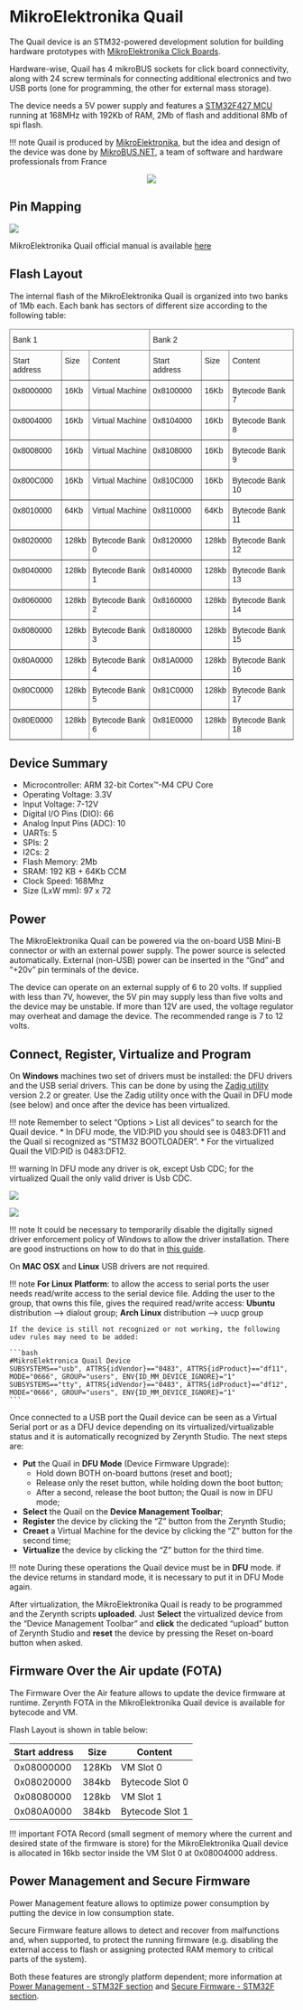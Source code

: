 # MikroElektronika Quail

The Quail device is an STM32-powered development solution for building hardware prototypes with [MikroElektronika Click Boards](https://shop.mikroe.com/click).

Hardware-wise, Quail has 4 mikroBUS sockets for click board connectivity, along with 24 screw terminals for connecting additional electronics and two USB ports (one for programming, the other for external mass storage).

The device needs a 5V power supply and features a [STM32F427 MCU](http://www.st.com/content/ccc/resource/technical/document/datasheet/03/b4/b2/36/4c/72/49/29/DM00071990.pdf/files/DM00071990.pdf/jcr:content/translations/en.DM00071990.pdf) running at 168MHz with 192Kb of RAM, 2Mb of flash and additional 8Mb of spi flash.

!!! note
	Quail is produced by [MikroElektronika](http://www.mikroe.com/quail/), but the idea and design of the device was done by [MikroBUS.NET](https://mikrobusnet.org), a team of software and hardware professionals from France

<p style="text-align:center;"><img src="https://github.com/zerynth/docs/blob/test/docs/reference/boards/mikroe_quail/docs/img/quail_board.png?raw=true"></p>

## Pin Mapping

![](https://github.com/zerynth/docs/blob/test/docs/reference/boards/mikroe_quail/docs/img/Mikroelektronika_Quail.jpg?raw=true)

MikroElektronika Quail official manual is available [here](http://download.mikroe.com/documents/starter-boards/other/quail/quail-board-manual-v100.pdf)

## Flash Layout

The internal flash of the MikroElektronika Quail is organized into two banks of 1Mb each. Each bank has sectors of different size according to the following table:

<style type="text/css">
.tg  {border-collapse:collapse;border-spacing:0;}
.tg td{border-color:black;border-style:solid;border-width:1px;font-family:Arial, sans-serif;font-size:14px;
  overflow:hidden;padding:10px 5px;word-break:normal;}
.tg th{border-color:black;border-style:solid;border-width:1px;font-family:Arial, sans-serif;font-size:14px;
  font-weight:normal;overflow:hidden;padding:10px 5px;word-break:normal;}
.tg .tg-0pky{border-color:inherit;text-align:left;vertical-align:top}
</style>
<table class="tg">
<thead>
  <tr>
    <th class="tg-0pky" colspan="3">Bank 1</th>
    <th class="tg-0pky" colspan="3">Bank 2</th>
  </tr>
</thead>
<tbody>
  <tr>
    <td class="tg-0pky">Start address</td>
    <td class="tg-0pky">Size</td>
    <td class="tg-0pky">Content</td>
    <td class="tg-0pky">Start address</td>
    <td class="tg-0pky">Size</td>
    <td class="tg-0pky">Content</td>
  </tr>
  <tr>
    <td class="tg-0pky">0x8000000</td>
    <td class="tg-0pky">16Kb</td>
    <td class="tg-0pky">Virtual Machine</td>
    <td class="tg-0pky">0x8100000</td>
    <td class="tg-0pky">16Kb</td>
    <td class="tg-0pky">Bytecode Bank 7</td>
  </tr>
  <tr>
    <td class="tg-0pky">0x8004000</td>
    <td class="tg-0pky">16Kb</td>
    <td class="tg-0pky">Virtual Machine</td>
    <td class="tg-0pky">0x8104000</td>
    <td class="tg-0pky">16Kb</td>
    <td class="tg-0pky">Bytecode Bank 8</td>
  </tr>
  <tr>
    <td class="tg-0pky">0x8008000</td>
    <td class="tg-0pky">16Kb</td>
    <td class="tg-0pky">Virtual Machine</td>
    <td class="tg-0pky">0x8108000</td>
    <td class="tg-0pky">16Kb</td>
    <td class="tg-0pky">Bytecode Bank 9</td>
  </tr>
  <tr>
    <td class="tg-0pky">0x800C000</td>
    <td class="tg-0pky">16Kb</td>
    <td class="tg-0pky">Virtual Machine</td>
    <td class="tg-0pky">0x810C000</td>
    <td class="tg-0pky">16Kb</td>
    <td class="tg-0pky">Bytecode Bank 10</td>
  </tr>
  <tr>
    <td class="tg-0pky">0x8010000</td>
    <td class="tg-0pky">64Kb</td>
    <td class="tg-0pky">Virtual Machine</td>
    <td class="tg-0pky">0x8110000</td>
    <td class="tg-0pky">64Kb</td>
    <td class="tg-0pky">Bytecode Bank 11</td>
  </tr>
  <tr>
    <td class="tg-0pky">0x8020000</td>
    <td class="tg-0pky">128kb</td>
    <td class="tg-0pky">Bytecode Bank 0</td>
    <td class="tg-0pky">0x8120000</td>
    <td class="tg-0pky">128kb</td>
    <td class="tg-0pky">Bytecode Bank 12</td>
  </tr>
  <tr>
    <td class="tg-0pky">0x8040000</td>
    <td class="tg-0pky">128kb</td>
    <td class="tg-0pky">Bytecode Bank 1</td>
    <td class="tg-0pky">0x8140000</td>
    <td class="tg-0pky">128kb</td>
    <td class="tg-0pky">Bytecode Bank 13</td>
  </tr>
  <tr>
    <td class="tg-0pky">0x8060000</td>
    <td class="tg-0pky">128kb</td>
    <td class="tg-0pky">Bytecode Bank 2</td>
    <td class="tg-0pky">0x8160000</td>
    <td class="tg-0pky">128kb</td>
    <td class="tg-0pky">Bytecode Bank 14</td>
  </tr>
  <tr>
    <td class="tg-0pky">0x8080000</td>
    <td class="tg-0pky">128kb</td>
    <td class="tg-0pky">Bytecode Bank 3</td>
    <td class="tg-0pky">0x8180000</td>
    <td class="tg-0pky">128kb</td>
    <td class="tg-0pky">Bytecode Bank 15</td>
  </tr>
  <tr>
    <td class="tg-0pky">0x80A0000</td>
    <td class="tg-0pky">128kb</td>
    <td class="tg-0pky">Bytecode Bank 4</td>
    <td class="tg-0pky">0x81A0000</td>
    <td class="tg-0pky">128kb</td>
    <td class="tg-0pky">Bytecode Bank 16</td>
  </tr>
  <tr>
    <td class="tg-0pky">0x80C0000</td>
    <td class="tg-0pky">128kb</td>
    <td class="tg-0pky">Bytecode Bank 5</td>
    <td class="tg-0pky">0x81C0000</td>
    <td class="tg-0pky">128kb</td>
    <td class="tg-0pky">Bytecode Bank 17</td>
  </tr>
  <tr>
    <td class="tg-0pky">0x80E0000</td>
    <td class="tg-0pky">128kb</td>
    <td class="tg-0pky">Bytecode Bank 6</td>
    <td class="tg-0pky">0x81E0000</td>
    <td class="tg-0pky">128kb</td>
    <td class="tg-0pky">Bytecode Bank 18</td>
  </tr>
</tbody>
</table>

## Device Summary


* Microcontroller: ARM 32-bit Cortex™-M4 CPU Core
* Operating Voltage: 3.3V
* Input Voltage: 7-12V
* Digital I/O Pins (DIO): 66
* Analog Input Pins (ADC): 10
* UARTs: 5
* SPIs: 2
* I2Cs: 2
* Flash Memory: 2Mb
* SRAM: 192 KB + 64Kb CCM
* Clock Speed: 168Mhz
* Size (LxW mm): 97 x 72

## Power

The MikroElektronika Quail can be powered via the on-board USB Mini-B connector or with an external power supply. The power source is selected automatically.
External (non-USB) power can be inserted in the “Gnd” and “+20v” pin terminals of the device.

The device can operate on an external supply of 6 to 20 volts.
If supplied with less than 7V, however, the 5V pin may supply less than five volts and the device may be unstable. If more than 12V are used, the voltage regulator may overheat and damage the device. The recommended range is 7 to 12 volts.

## Connect, Register, Virtualize and Program

On **Windows** machines two set of drivers must be installed: the DFU drivers and the USB serial drivers. This can be done by using the [Zadig utility](http://zadig.akeo.ie/) version 2.2 or greater. Use the Zadig utility once with the Quail in DFU mode (see below) and once after the device has been virtualized.

!!! note
	  Remember to select “Options > List all devices” to search for the Quail device.
    * In DFU mode, the VID:PID you should see is 0483:DF11 and the Quail si recognized as “STM32 BOOTLOADER”.
    * For the virtualized Quail the VID:PID is 0483:DF12.

!!! warning
	  In DFU mode any driver is ok, except Usb CDC; for the virtualized Quail the only valid driver is Usb CDC.

![](https://github.com/zerynth/docs/blob/test/docs/reference/boards/mikroe_quail/docs/img/zadig_dfu.png?raw=true)


![](https://github.com/zerynth/docs/blob/test/docs/reference/boards/mikroe_quail/docs/img/zadig_usb.png?raw=true)

!!! note
  	It could be necessary to temporarily disable the digitally signed driver enforcement policy of Windows to allow the driver installation. There are good instructions on how to do that in [this guide](http://www.howtogeek.com/167723/how-to-disable-driver-signature-verification-on-64-bit-windows-8.1-so-that-you-can-install-unsigned-drivers/).

On **MAC OSX** and **Linux** USB drivers are not required.

!!! note
	  **For Linux Platform**: to allow the access to serial ports the user needs read/write access to the serial device file. Adding the user to the group, that owns this file, gives the required read/write access: **Ubuntu** distribution –> dialout group; **Arch Linux** distribution –> uucp group

    If the device is still not recognized or not working, the following udev rules may need to be added:

    ```bash
    #MikroElektronica Quail Device
    SUBSYSTEMS=="usb", ATTRS{idVendor}=="0483", ATTRS{idProduct}=="df11", MODE="0666", GROUP="users", ENV{ID_MM_DEVICE_IGNORE}="1"
    SUBSYSTEMS=="tty", ATTRS{idVendor}=="0483", ATTRS{idProduct}=="df12", MODE="0666", GROUP="users", ENV{ID_MM_DEVICE_IGNORE}="1"
    ```

Once connected to a USB port the Quail device can be seen as a Virtual Serial port or as a DFU device depending on its virtualized/virtualizable status and it is automatically recognized by Zerynth Studio. The next steps are:


* **Put** the Quail in **DFU Mode** (Device Firmware Upgrade):
  * Hold down BOTH on-board buttons (reset and boot);
  * Release only the reset button, while holding down the boot button;
  * After a second, release the boot button; the Quail is now in DFU mode;
* **Select** the Quail on the **Device Management Toolbar**;
* **Register** the device by clicking the “Z” button from the Zerynth Studio;
* **Creaet** a Virtual Machine for the device by clicking the “Z” button for the second time;
* **Virtualize** the device by clicking the “Z” button for the third time.

!!! note
  	During these operations the Quail device must be in **DFU** mode. if the device returns in standard mode, it is necessary to put it in DFU Mode again.

After virtualization, the MikroElektronika Quail is ready to be programmed and the  Zerynth scripts **uploaded**. Just **Select** the virtualized device from the “Device Management Toolbar” and **click** the dedicated “upload” button of Zerynth Studio and **reset** the device by pressing the Reset on-board button when asked.

## Firmware Over the Air update (FOTA)

The Firmware Over the Air feature allows to update the device firmware at runtime. Zerynth FOTA in the MikroElektronika Quail device is available for bytecode and VM.

Flash Layout is shown in table below:

| Start address | Size  | Content         |
|---------------|-------|-----------------|
| 0x08000000    | 128Kb | VM Slot 0       |
| 0x08020000    | 384kb | Bytecode Slot 0 |
| 0x08080000    | 128kb | VM Slot 1       |
| 0x080A0000    | 384kb | Bytecode Slot 1 |

!!! important
    FOTA Record (small segment of memory where the current and desired state of the firmware is store) for the MikroElektronika Quail device is allocated in 16kb sector inside the VM Slot 0 at 0x08004000 address.

## Power Management and Secure Firmware

Power Management feature allows to optimize power consumption by putting the device in low consumption state.

Secure Firmware feature allows to detect and recover from malfunctions and, when supported, to protect the running firmware (e.g. disabling the external access to flash or assigning protected RAM memory to critical parts of the system).

Both these features are strongly platform dependent; more information at [Power Management - STM32F section](https://docs.zerynth.com/latest/official/core.zerynth.stdlib/docs/official_core.zerynth.stdlib_pwr.html#pwr-stm32f) and [Secure Firmware - STM32F section](https://docs.zerynth.com/latest/official/core.zerynth.stdlib/docs/official_core.zerynth.stdlib_sfw.html#sfw-stm32f).
<!--stackedit_data:
eyJoaXN0b3J5IjpbMTg3MDY1NDYxNywtMTg2MzIxOTA3MSwxNT
cwMDQzOTQ5LC0xMjc5NjIxMDIyLDExMDEwNjI2MzZdfQ==
-->
